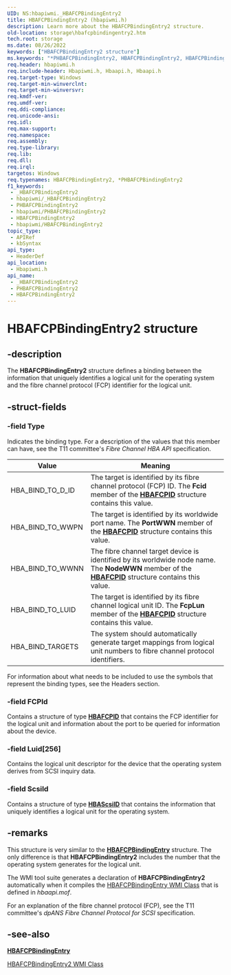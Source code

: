 ```yaml
---
UID: NS:hbapiwmi._HBAFCPBindingEntry2
title: HBAFCPBindingEntry2 (hbapiwmi.h)
description: Learn more about the HBAFCPBindingEntry2 structure.
old-location: storage\hbafcpbindingentry2.htm
tech.root: storage
ms.date: 08/26/2022
keywords: ["HBAFCPBindingEntry2 structure"]
ms.keywords: "*PHBAFCPBindingEntry2, HBAFCPBindingEntry2, HBAFCPBindingEntry2 structure [Storage Devices], PHBAFCPBindingEntry2, PHBAFCPBindingEntry2 structure pointer [Storage Devices], _HBAFCPBindingEntry2, hbapiwmi/HBAFCPBindingEntry2, hbapiwmi/PHBAFCPBindingEntry2, storage.hbafcpbindingentry2, structs-Fibre_b15c2291-b1fc-4f4f-9890-ddf50e3dee9e.xml"
req.header: hbapiwmi.h
req.include-header: Hbapiwmi.h, Hbaapi.h, Hbaapi.h
req.target-type: Windows
req.target-min-winverclnt: 
req.target-min-winversvr: 
req.kmdf-ver: 
req.umdf-ver: 
req.ddi-compliance: 
req.unicode-ansi: 
req.idl: 
req.max-support: 
req.namespace: 
req.assembly: 
req.type-library: 
req.lib: 
req.dll: 
req.irql: 
targetos: Windows
req.typenames: HBAFCPBindingEntry2, *PHBAFCPBindingEntry2
f1_keywords:
 - _HBAFCPBindingEntry2
 - hbapiwmi/_HBAFCPBindingEntry2
 - PHBAFCPBindingEntry2
 - hbapiwmi/PHBAFCPBindingEntry2
 - HBAFCPBindingEntry2
 - hbapiwmi/HBAFCPBindingEntry2
topic_type:
 - APIRef
 - kbSyntax
api_type:
 - HeaderDef
api_location:
 - Hbapiwmi.h
api_name:
 - _HBAFCPBindingEntry2
 - PHBAFCPBindingEntry2
 - HBAFCPBindingEntry2
---
```


# HBAFCPBindingEntry2 structure

## -description

The **HBAFCPBindingEntry2** structure defines a binding between the information that uniquely identifies a logical unit for the operating system and the fibre channel protocol (FCP) identifier for the logical unit.

## -struct-fields

### -field Type

Indicates the binding type. For a description of the values that this member can have, see the T11 committee's *Fibre Channel HBA API* specification.

| Value | Meaning |
| ----- | ------- |
| HBA_BIND_TO_D_ID | The target is identified by its fibre channel protocol (FCP) ID. The **Fcid** member of the [**HBAFCPID**](ns-hbapiwmi-_hbafcpid.md) structure contains this value. |
| HBA_BIND_TO_WWPN | The target is identified by its worldwide port name. The **PortWWN** member of the [**HBAFCPID**](ns-hbapiwmi-_hbafcpid.md) structure contains this value. |
| HBA_BIND_TO_WWNN | The fibre channel target device is identified by its worldwide node name. The **NodeWWN** member of the [**HBAFCPID**](ns-hbapiwmi-_hbafcpid.md) structure contains this value. |
| HBA_BIND_TO_LUID | The target is identified by its fibre channel logical unit ID. The **FcpLun** member of the [**HBAFCPID**](ns-hbapiwmi-_hbafcpid.md) structure contains this value. |
| HBA_BIND_TARGETS | The system should automatically generate target mappings from logical unit numbers to fibre channel protocol identifiers. |

For information about what needs to be included to use the symbols that represent the binding types, see the Headers section.

### -field FCPId

Contains a structure of type [**HBAFCPID**](ns-hbapiwmi-_hbafcpid.md) that contains the FCP identifier for the logical unit and information about the port to be queried for information about the device.

### -field Luid[256]

Contains the logical unit descriptor for the device that the operating system derives from SCSI inquiry data.

### -field ScsiId

Contains a structure of type [**HBAScsiID**](ns-hbapiwmi-_hbascsiid.md) that contains the information that uniquely identifies a logical unit for the operating system.

## -remarks

This structure is very similar to the [**HBAFCPBindingEntry**](ns-hbapiwmi-_hbafcpbindingentry.md) structure. The only difference is that **HBAFCPBindingEntry2** includes the number that the operating system generates for the logical unit.

The WMI tool suite generates a declaration of **HBAFCPBindingEntry2** automatically when it compiles the [HBAFCPBindingEntry WMI Class](/windows-hardware/drivers/storage/hbafcpbindingentry-wmi-class) that is defined in *hbaapi.mof*.

For an explanation of the fibre channel protocol (FCP), see the T11 committee's *dpANS Fibre Channel Protocol for SCSI* specification.

## -see-also

[**HBAFCPBindingEntry**](ns-hbapiwmi-_hbafcpbindingentry.md)

[HBAFCPBindingEntry2 WMI Class](/windows-hardware/drivers/storage/hbafcpbindingentry2-wmi-class)
